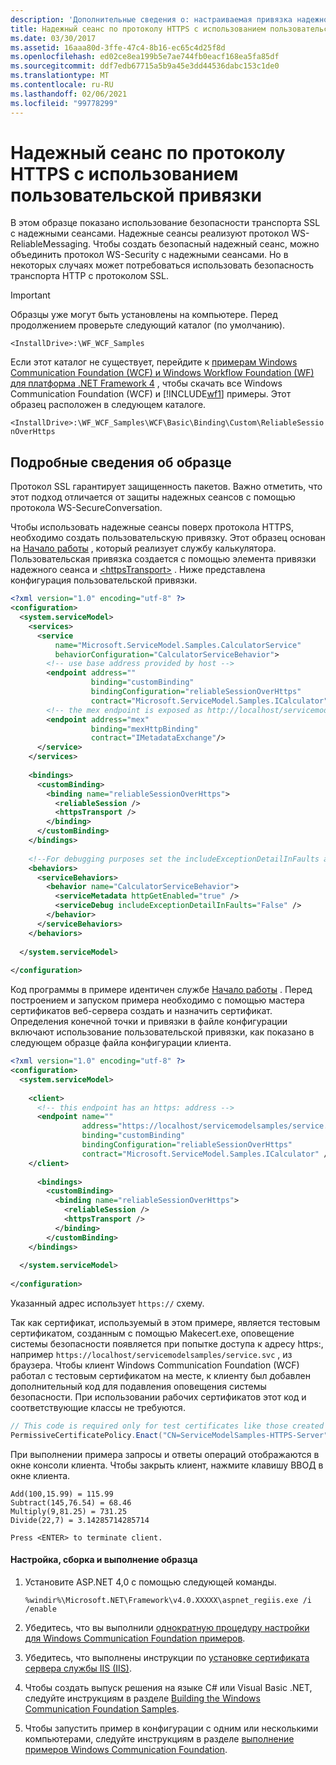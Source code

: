 ```yaml
---
description: 'Дополнительные сведения о: настраиваемая привязка надежного сеанса по протоколу HTTPS'
title: Надежный сеанс по протоколу HTTPS с использованием пользовательской привязки
ms.date: 03/30/2017
ms.assetid: 16aaa80d-3ffe-47c4-8b16-ec65c4d25f8d
ms.openlocfilehash: ed02ce8ea199b5e7ae744fb0eacf168ea5fa85df
ms.sourcegitcommit: ddf7edb67715a5b9a45e3dd44536dabc153c1de0
ms.translationtype: MT
ms.contentlocale: ru-RU
ms.lasthandoff: 02/06/2021
ms.locfileid: "99778299"
---
```

# <a name="custom-binding-reliable-session-over-https"></a>Надежный сеанс по протоколу HTTPS с использованием пользовательской привязки

В этом образце показано использование безопасности транспорта SSL с надежными сеансами. Надежные сеансы реализуют протокол WS-ReliableMessaging. Чтобы создать безопасный надежный сеанс, можно объединить протокол WS-Security с надежными сеансами. Но в некоторых случаях может потребоваться использовать безопасность транспорта HTTP с протоколом SSL.  
  
> [!IMPORTANT]
> Образцы уже могут быть установлены на компьютере. Перед продолжением проверьте следующий каталог (по умолчанию).  
>
> `<InstallDrive>:\WF_WCF_Samples`  
>
> Если этот каталог не существует, перейдите к [примерам Windows Communication Foundation (WCF) и Windows Workflow Foundation (WF) для платформа .NET Framework 4](https://www.microsoft.com/download/details.aspx?id=21459) , чтобы скачать все Windows Communication Foundation (WCF) и [!INCLUDE[wf1](../../../../includes/wf1-md.md)] примеры. Этот образец расположен в следующем каталоге.  
>
> `<InstallDrive>:\WF_WCF_Samples\WCF\Basic\Binding\Custom\ReliableSessionOverHttps`  
  
## <a name="sample-details"></a>Подробные сведения об образце  

 Протокол SSL гарантирует защищенность пакетов. Важно отметить, что этот подход отличается от защиты надежных сеансов с помощью протокола WS-SecureConversation.  
  
 Чтобы использовать надежные сеансы поверх протокола HTTPS, необходимо создать пользовательскую привязку. Этот образец основан на [Начало работы](getting-started-sample.md) , который реализует службу калькулятора. Пользовательская привязка создается с помощью элемента привязки надежного сеанса и [\<httpsTransport>](../../configure-apps/file-schema/wcf/httpstransport.md) . Ниже представлена конфигурация пользовательской привязки.  
  
```xml  
<?xml version="1.0" encoding="utf-8" ?>  
<configuration>  
  <system.serviceModel>  
    <services>  
      <service
          name="Microsoft.ServiceModel.Samples.CalculatorService"  
          behaviorConfiguration="CalculatorServiceBehavior">  
        <!-- use base address provided by host -->  
        <endpoint address=""  
                  binding="customBinding"  
                  bindingConfiguration="reliableSessionOverHttps"
                  contract="Microsoft.ServiceModel.Samples.ICalculator" />  
        <!-- the mex endpoint is exposed as http://localhost/servicemodelsamples/service.svc/mex-->  
        <endpoint address="mex"  
                  binding="mexHttpBinding"  
                  contract="IMetadataExchange"/>  
      </service>  
    </services>  
  
    <bindings>  
      <customBinding>  
        <binding name="reliableSessionOverHttps">  
          <reliableSession />  
          <httpsTransport />  
        </binding>  
      </customBinding>  
    </bindings>  
  
    <!--For debugging purposes set the includeExceptionDetailInFaults attribute to true-->  
    <behaviors>  
      <serviceBehaviors>  
        <behavior name="CalculatorServiceBehavior">  
          <serviceMetadata httpGetEnabled="true" />  
          <serviceDebug includeExceptionDetailInFaults="False" />  
        </behavior>  
      </serviceBehaviors>  
    </behaviors>  
  
  </system.serviceModel>  
  
</configuration>  
```  
  
 Код программы в примере идентичен службе [Начало работы](getting-started-sample.md) . Перед построением и запуском примера необходимо с помощью мастера сертификатов веб-сервера создать и назначить сертификат. Определения конечной точки и привязки в файле конфигурации включают использование пользовательской привязки, как показано в следующем образце файла конфигурации клиента.  
  
```xml  
<?xml version="1.0" encoding="utf-8" ?>  
<configuration>  
  <system.serviceModel>  
  
    <client>  
      <!-- this endpoint has an https: address -->  
      <endpoint name=""  
                address="https://localhost/servicemodelsamples/service.svc"
                binding="customBinding"
                bindingConfiguration="reliableSessionOverHttps"
                contract="Microsoft.ServiceModel.Samples.ICalculator" />  
    </client>  
  
      <bindings>  
        <customBinding>  
          <binding name="reliableSessionOverHttps">  
            <reliableSession />  
            <httpsTransport />  
          </binding>  
        </customBinding>
    </bindings>  
  
  </system.serviceModel>  
  
</configuration>  
```  
  
 Указанный адрес использует `https://` схему.  
  
 Так как сертификат, используемый в этом примере, является тестовым сертификатом, созданным с помощью Makecert.exe, оповещение системы безопасности появляется при попытке доступа к адресу https:, например `https://localhost/servicemodelsamples/service.svc` , из браузера. Чтобы клиент Windows Communication Foundation (WCF) работал с тестовым сертификатом на месте, к клиенту был добавлен дополнительный код для подавления оповещения системы безопасности. При использовании рабочих сертификатов этот код и соответствующие классы не требуются.  

```csharp
// This code is required only for test certificates like those created by Makecert.exe.  
PermissiveCertificatePolicy.Enact("CN=ServiceModelSamples-HTTPS-Server");  
```

 При выполнении примера запросы и ответы операций отображаются в окне консоли клиента. Чтобы закрыть клиент, нажмите клавишу ВВОД в окне клиента.  
  
```console  
Add(100,15.99) = 115.99  
Subtract(145,76.54) = 68.46  
Multiply(9,81.25) = 731.25  
Divide(22,7) = 3.14285714285714  
  
Press <ENTER> to terminate client.  
```  
  
#### <a name="to-set-up-build-and-run-the-sample"></a>Настройка, сборка и выполнение образца  
  
1. Установите ASP.NET 4,0 с помощью следующей команды.  
  
    ```console  
    %windir%\Microsoft.NET\Framework\v4.0.XXXXX\aspnet_regiis.exe /i /enable  
    ```  
  
2. Убедитесь, что вы выполнили [однократную процедуру настройки для Windows Communication Foundation примеров](one-time-setup-procedure-for-the-wcf-samples.md).  
  
3. Убедитесь, что выполнены инструкции по [установке сертификата сервера службы IIS (IIS)](iis-server-certificate-installation-instructions.md).  
  
4. Чтобы создать выпуск решения на языке C# или Visual Basic .NET, следуйте инструкциям в разделе [Building the Windows Communication Foundation Samples](building-the-samples.md).  
  
5. Чтобы запустить пример в конфигурации с одним или несколькими компьютерами, следуйте инструкциям в разделе [выполнение примеров Windows Communication Foundation](running-the-samples.md).  
